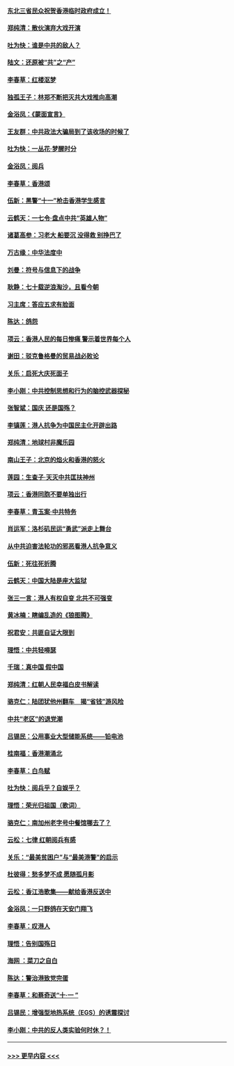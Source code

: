 #### [东北三省民众祝贺香港临时政府成立！](../pages/nsc993/n11571215.md?t=10061533) 
#### [郑纯清：散伙演弃大戏开演](../pages/nsc993/n11570826.md?t=10061533) 
#### [吐为快：谁是中共的敌人？](../pages/nsc993/n11570817.md?t=10061533) 
#### [陆文：还原被“共”之“产”](../pages/nsc993/n11570798.md?t=10061533) 
#### [李春草：红楼沤梦](../pages/nsc993/n11569673.md?t=10061533) 
#### [独孤王子：林郑不断把灭共大戏推向高潮](../pages/nsc993/n11569381.md?t=10061533) 
#### [金浴凤：《蒙面宣言》](../pages/nsc993/n11569368.md?t=10061533) 
#### [王友群：中共政法大骗局到了该收场的时候了](../pages/nsc993/n11568940.md?t=10061533) 
#### [吐为快：一丛花‧梦醒时分](../pages/nsc993/n11567491.md?t=10061533) 
#### [金浴凤：阅兵](../pages/nsc993/n11567454.md?t=10061533) 
#### [李春草：香港颂](../pages/nsc993/n11567444.md?t=10061533) 
#### [伍新：黑警“十一”枪击香港学生感言](../pages/nsc993/n11567426.md?t=10061533) 
#### [云鹤天：一七令‧盘点中共“英雄人物”](../pages/nsc993/n11567091.md?t=10061533) 
#### [诸葛高参：习老大 船要沉 没得救 别挣巴了](../pages/nsc993/n11566976.md?t=10061533) 
#### [万古缘：中华法度中](../pages/nsc993/n11566726.md?t=10061533) 
#### [刘曼：符号与信息下的战争](../pages/nsc993/n11564655.md?t=10061533) 
#### [耿静：七十载逆浪淘沙，且看今朝](../pages/nsc993/n11564520.md?t=10061533) 
#### [习主席：答应五求有脸面](../pages/nsc993/n11563953.md?t=10061533) 
#### [陈达：鸽怨](../pages/nsc993/n11561879.md?t=10061533) 
#### [项云：香港人民的每日惨痛  警示着世界每个人](../pages/nsc993/n11559273.md?t=10061533) 
#### [谢田：驳克鲁格曼的贸易战必败论](../pages/nsc993/n11555840.md?t=10061533) 
#### [关乐：启死大庆死面子](../pages/nsc993/n11556823.md?t=10061533) 
#### [李小刚：中共控制思想和行为的脑控武器探秘](../pages/nsc993/n11556776.md?t=10061533) 
#### [张智斌：国庆  还是国殇？](../pages/nsc993/n11556617.md?t=10061533) 
#### [李镇莲：港人抗争为中国民主化开辟出路](../pages/nsc993/n11556570.md?t=10061533) 
#### [郑纯清：地球村非魔乐园](../pages/nsc993/n11555415.md?t=10061533) 
#### [南山王子：北京的焰火和香港的怒火](../pages/nsc993/n11555318.md?t=10061533) 
#### [莲园：生查子·天灭中共匡扶神州](../pages/nsc993/n11555302.md?t=10061533) 
#### [项云：香港同胞不要单独出行](../pages/nsc993/n11555276.md?t=10061533) 
#### [李春草：青玉案‧中共特务](../pages/nsc993/n11552356.md?t=10061533) 
#### [肖运军：洛杉矶民运“勇武”派走上舞台](../pages/nsc993/n11551595.md?t=10061533) 
#### [从中共迫害法轮功的邪恶看港人抗争意义](../pages/nsc993/n11540858.md?t=10061533) 
#### [伍新：死往死折腾](../pages/nsc993/n11550174.md?t=10061533) 
#### [云鹤天：中国大陆是座大监狱](../pages/nsc993/n11550155.md?t=10061533) 
#### [张三一言：港人有权自变 北共不可强变](../pages/nsc993/n11550132.md?t=10061533) 
#### [黄冰楠：瞎编乱造的《狼图腾》](../pages/nsc993/n11550082.md?t=10061533) 
#### [祝君安：共匪自证大限到](../pages/nsc993/n11550041.md?t=10061533) 
#### [理悟：中共轻嘚瑟](../pages/nsc993/n11547978.md?t=10061533) 
#### [千瑞：真中国 假中国](../pages/nsc993/n11547865.md?t=10061533) 
#### [郑纯清：红朝人民幸福白皮书解读](../pages/nsc993/n11547499.md?t=10061533) 
#### [骆克仁：陆团犹他州翻车　揭“省钱”游风险](../pages/nsc993/n11546977.md?t=10061533) 
#### [中共“老区”的退党潮](../pages/nsc993/n11545995.md?t=10061533) 
#### [吕锡民：公用事业大型储能系统——铅电池](../pages/nsc993/n11545701.md?t=10061533) 
#### [桂南福：香港潮涌北](../pages/nsc993/n11545682.md?t=10061533) 
#### [李春草：白鸟赋](../pages/nsc993/n11545663.md?t=10061533) 
#### [吐为快：阅兵乎？自娱乎？](../pages/nsc993/n11545625.md?t=10061533) 
#### [理悟：荣光归祖国（歌词）](../pages/nsc993/n11545616.md?t=10061533) 
#### [骆克仁：南加州老字号中餐馆哪去了？](../pages/nsc993/n11545120.md?t=10061533) 
#### [云松：七律 红朝阅兵有感](../pages/nsc993/n11542394.md?t=10061533) 
#### [关乐：“最美贫困户”与“最美港警”的启示](../pages/nsc993/n11542252.md?t=10061533) 
#### [杜彼得：愁多梦不成 愿随孤月影](../pages/nsc993/n11540296.md?t=10061533) 
#### [云松：香江浩歌集——献给香港反送中](../pages/nsc993/n11540149.md?t=10061533) 
#### [金浴凤：一只野鸽在天安门翔飞](../pages/nsc993/n11540280.md?t=10061533) 
#### [李春草：叹港人](../pages/nsc993/n11540119.md?t=10061533) 
#### [理悟：告别国殇日](../pages/nsc993/n11539610.md?t=10061533) 
#### [海网 ：菜刀之自白](../pages/nsc993/n11539597.md?t=10061533) 
#### [陈达：警治港致党完蛋](../pages/nsc993/n11538127.md?t=10061533) 
#### [李春草：和蔡奇送“十·一 ”](../pages/nsc993/n11537810.md?t=10061533) 
#### [吕锡民：增强型地热系统（EGS）的诱震探讨](../pages/nsc993/n11537765.md?t=10061533) 
#### [李小刚：中共的反人类实验何时休？！](../pages/nsc993/n11537669.md?t=10061533) 

----
#### [ >>> 更早内容 <<< ](../indexes/nsc993-earlier.md)

